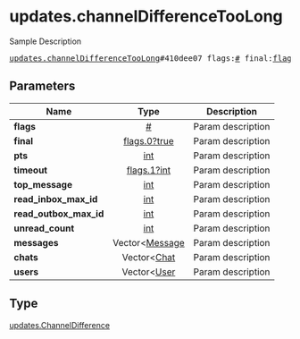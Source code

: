 # updates.channelDifferenceTooLong

Sample Description

<pre>
<a href="../constructor/updates.channelDifferenceTooLong.md">updates.channelDifferenceTooLong</a>#410dee07 flags:<a href="../type/#.md">#</a> final:<a href="../type/flags.0?true.md">flags.0?true</a> pts:<a href="../type/int.md">int</a> timeout:<a href="../type/flags.1?int.md">flags.1?int</a> top_message:<a href="../type/int.md">int</a> read_inbox_max_id:<a href="../type/int.md">int</a> read_outbox_max_id:<a href="../type/int.md">int</a> unread_count:<a href="../type/int.md">int</a> messages:Vector&lt;<a href="../type/Message.md">Message</a>&gt; chats:Vector&lt;<a href="../type/Chat.md">Chat</a>&gt; users:Vector&lt;<a href="../type/User.md">User</a>&gt; = <a href="../type/updates.ChannelDifference.md">updates.ChannelDifference</a>;
</pre>

## Parameters

| Name | Type | Description |
|------|:----:|-------------|
| **flags** | [#](../type/#.md) | Param description |
| **final** | [flags.0?true](../type/flags.0?true.md) | Param description |
| **pts** | [int](../type/int.md) | Param description |
| **timeout** | [flags.1?int](../type/flags.1?int.md) | Param description |
| **top_message** | [int](../type/int.md) | Param description |
| **read_inbox_max_id** | [int](../type/int.md) | Param description |
| **read_outbox_max_id** | [int](../type/int.md) | Param description |
| **unread_count** | [int](../type/int.md) | Param description |
| **messages** | Vector<[Message](../type/Message.md) | Param description |
| **chats** | Vector<[Chat](../type/Chat.md) | Param description |
| **users** | Vector<[User](../type/User.md) | Param description |

## Type

[updates.ChannelDifference](../type/updates.ChannelDifference.md)
